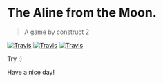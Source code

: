 # The Aline from the Moon.
> A game by construct 2

[![Travis](https://img.shields.io/travis/rust-lang/rust.svg)](https://github.com/Toi-Zephyr/gameByConstruct2)
[![Travis](https://img.shields.io/badge/License-GPL--v3-green.svg)](https://github.com/Toi-Zephyr/gameByConstruct2/blob/master/LICENSE)
[![Travis](https://img.shields.io/badge/web-zephyr.today-blue.svg)](http://zephyr.today/game)


Try :)

Have a nice day!
